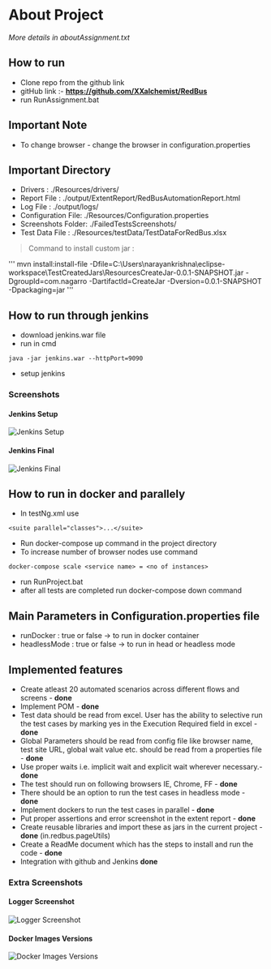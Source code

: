 # About Project
_More details in aboutAssignment.txt_

## How to run

- Clone repo from the github link
- gitHub link :- **https://github.com/XXalchemist/RedBus**
- run RunAssignment.bat

## Important Note

- To change browser - change the browser in configuration.properties

## Important Directory

- Drivers : ./Resources/drivers/
- Report File : ./output/ExtentReport/RedBusAutomationReport.html
- Log File : ./output/logs/
- Configuration File: ./Resources/Configuration.properties
- Screenshots Folder: ./FailedTestsScreenshots/
- Test Data File : ./Resources/testData/TestDataForRedBus.xlsx

> Command to install custom jar : 

'''
mvn install:install-file -Dfile=C:\Users\narayankrishna\eclipse-workspace\TestCreatedJars\ResourcesCreateJar-0.0.1-SNAPSHOT.jar -DgroupId=com.nagarro -DartifactId=CreateJar -Dversion=0.0.1-SNAPSHOT -Dpackaging=jar
'''

## How to run through jenkins

- download jenkins.war file
- run in cmd 

```
java -jar jenkins.war --httpPort=9090
```

- setup jenkins

### Screenshots

#### Jenkins Setup 

![Jenkins Setup](./ReadmeScreenshots/SettingUpJenkins.jpg)

#### Jenkins Final

![Jenkins Final](./ReadmeScreenshots/jenkins.jpg)

## How to run in docker and parallely

- In testNg.xml use 

```
<suite parallel="classes">...</suite>
```

- Run docker-compose up command in the project directory
- To increase number of browser nodes use command 

```
docker-compose scale <service name> = <no of instances>
```
- run RunProject.bat
- after all tests are completed run docker-compose down command

## Main Parameters in Configuration.properties file

- runDocker : true or false -> to run in docker container
- headlessMode : true or false -> to run in head or headless mode

## Implemented features

-	Create atleast 20 automated scenarios across different flows and screens - **done** 
-	Implement POM - **done**
-	Test data should be read from excel. User has the ability to selective run the test cases by marking yes in the Execution Required field in excel - **done**  
-	Global Parameters should be read from config file like browser name, test site URL, global wait value etc. should be read from a properties file - **done** 
-	Use proper waits i.e. implicit wait and explicit wait wherever necessary.- **done**  
-	The test should run on following browsers IE, Chrome, FF - **done** 
-	There should be an option to run the test cases in headless mode - **done** 
-	Implement dockers to run the test cases in parallel - **done** 
-	Put proper assertions and error screenshot in the extent report - **done** 
-	Create reusable libraries and import these as jars in the current project - **done** (in.redbus.pageUtils)
-	Create a ReadMe document which has the steps to install and run the code - **done**
-	Integration with github and Jenkins **done**

### Extra Screenshots

#### Logger Screenshot

![Logger Screenshot](./ReadmeScreenshots/LoggerScreenshot.png)

#### Docker Images Versions

![Docker Images Versions](./ReadmeScreenshots/NodesVersions.jpg)
